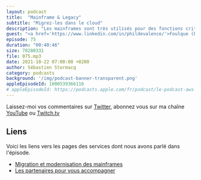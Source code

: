 ```yaml
---
layout: podcast
title:  "Mainframe & Legacy"
subtitle: "Migrez-les dans le cloud"
description: "Les mainframes sont très utilisés pour des fonctions critiques. Malgré tout, beaucoup de clients les migrent vers le cloud.  Dans cet épisode nous expliquons pourquoi nos clients choisissent de migrer leurs applications mainframe vers le cloud et nous passons en revue les différentes techniques de migrations, selon les technologies utilisées. Vous allez entendre parler de z/OS, de fichiers VSAM et de Cobol dans cet épisode."
guest: "<a href='https://www.linkedin.com/in/phildevalence/'>Foulque (Phil) de Valence</a>, Worldwide Tech Leader, Mainframe & Legacy, AWS."
episode: 75
duration: "00:40:46"
size: 78280331
file: 075.mp3
date: 2021-10-22 07:00:00 +0200
author: Sébastien Stormacq
category: podcasts
background: '/img/podcast-banner-transparent.png'
appleEpisodeId: 1000539366116
# appleEpisodeId: https://podcasts.apple.com/fr/podcast/le-podcast-aws-en-français/id1452118442
---
```


Laissez-moi vos commentaires sur [Twitter](https://twitter.com/sebsto), abonnez vous sur ma chaîne [YouTube](https://www.youtube.com/sebsto) ou [Twitch.tv](https://www.twitch.tv/sebAWS)

## Liens

Voici les liens vers les pages des services dont nous avons parlé dans l'épisode.

- [Migration et modernisation des mainframes](https://aws.amazon.com/mainframe/)
- [Les partenaires pour vous accompagner](https://aws.amazon.com/migration/partner-solutions/?blog-posts-cards.sort-by=item.additionalFields.modifiedDate&blog-posts-cards.sort-order=desc&partner-solutions-cards.sort-by=item.additionalFields.partnerNameLower&partner-solutions-cards.sort-order=asc&awsf.partner-solutions-filter-partner-type-finserv=*all&awsf.partner-solutions-filter-partner-usecase-finserv=*all&awsf.partner-solutions-filter-partner-location-finserv=*all&partner-case-studies-cards.sort-by=item.additionalFields.sortDate&partner-case-studies-cards.sort-order=desc) 
